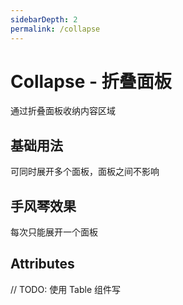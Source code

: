 ```yaml
---
sidebarDepth: 2
permalink: /collapse
---
```


# Collapse - 折叠面板
通过折叠面板收纳内容区域

## 基础用法
可同时展开多个面板，面板之间不影响

<ClientOnly>
  <collapse-demo type="basic"/>
</ClientOnly>

## 手风琴效果
每次只能展开一个面板

<ClientOnly>
  <collapse-demo type="accordion"/>
</ClientOnly>

## Attributes

// TODO: 使用 Table 组件写